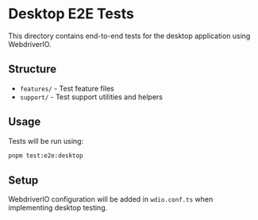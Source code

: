 # Desktop E2E Tests

This directory contains end-to-end tests for the desktop application using WebdriverIO.

## Structure

- `features/` - Test feature files
- `support/` - Test support utilities and helpers

## Usage

Tests will be run using:
```bash
pnpm test:e2e:desktop
```

## Setup

WebdriverIO configuration will be added in `wdio.conf.ts` when implementing desktop testing.